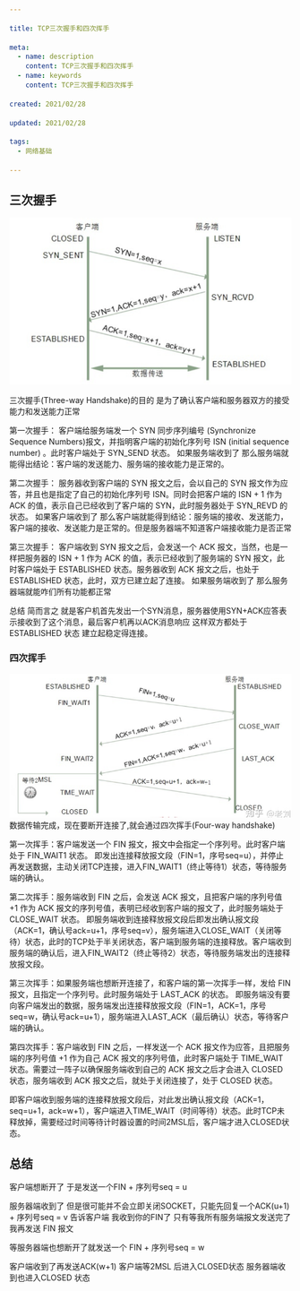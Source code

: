 ```yaml
---

title: TCP三次握手和四次挥手

meta:
  - name: description
    content: TCP三次握手和四次挥手
  - name: keywords
    content: TCP三次握手和四次挥手

created: 2021/02/28

updated: 2021/02/28

tags:
  - 网络基础

---
```

## 三次握手

![tcp1](./images/tcp1.png)

三次握手(Three-way Handshake)的目的 是为了确认客户端和服务器双方的接受能力和发送能力正常

第一次握手：
客户端给服务端发一个 SYN 同步序列编号 (Synchronize Sequence Numbers)报文，并指明客户端的初始化序列号 ISN (initial sequence number) 。此时客户端处于 SYN_SEND 状态。
如果服务端收到了 那么服务端就能得出结论：客户端的发送能力、服务端的接收能力是正常的。

第二次握手：
服务器收到客户端的 SYN 报文之后，会以自己的 SYN 报文作为应答，并且也是指定了自己的初始化序列号 ISN。同时会把客户端的 ISN + 1 作为ACK 的值，表示自己已经收到了客户端的 SYN，此时服务器处于 SYN_REVD 的状态。
如果客户端收到了 那么客户端就能得到结论：服务端的接收、发送能力，客户端的接收、发送能力是正常的。但是服务器端不知道客户端接收能力是否正常

第三次握手：
客户端收到 SYN 报文之后，会发送一个 ACK 报文，当然，也是一样把服务器的 ISN + 1 作为 ACK 的值，表示已经收到了服务端的 SYN 报文，此时客户端处于 ESTABLISHED 状态。服务器收到 ACK 报文之后，也处于 ESTABLISHED 状态，此时，双方已建立起了连接。
如果服务端收到了 那么服务器端就能咋们所有功能都正常

总结
简而言之 就是客户机首先发出一个SYN消息，服务器使用SYN+ACK应答表示接收到了这个消息，最后客户机再以ACK消息响应 这样双方都处于ESTABLISHED 状态 建立起稳定得连接。

### 四次挥手
![tcp2](./images/tcp2.png)
数据传输完成，现在要断开连接了,就会通过四次挥手(Four-way handshake)

第一次挥手：客户端发送一个 FIN 报文，报文中会指定一个序列号。此时客户端处于 FIN_WAIT1 状态。
即发出连接释放报文段（FIN=1，序号seq=u），并停止再发送数据，主动关闭TCP连接，进入FIN_WAIT1（终止等待1）状态，等待服务端的确认。

第二次挥手：服务端收到 FIN 之后，会发送 ACK 报文，且把客户端的序列号值 +1 作为 ACK 报文的序列号值，表明已经收到客户端的报文了，此时服务端处于 CLOSE_WAIT 状态。
即服务端收到连接释放报文段后即发出确认报文段（ACK=1，确认号ack=u+1，序号seq=v），服务端进入CLOSE_WAIT（关闭等待）状态，此时的TCP处于半关闭状态，客户端到服务端的连接释放。客户端收到服务端的确认后，进入FIN_WAIT2（终止等待2）状态，等待服务端发出的连接释放报文段。

第三次挥手：如果服务端也想断开连接了，和客户端的第一次挥手一样，发给 FIN 报文，且指定一个序列号。此时服务端处于 LAST_ACK 的状态。
即服务端没有要向客户端发出的数据，服务端发出连接释放报文段（FIN=1，ACK=1，序号seq=w，确认号ack=u+1），服务端进入LAST_ACK（最后确认）状态，等待客户端的确认。

第四次挥手：客户端收到 FIN 之后，一样发送一个 ACK 报文作为应答，且把服务端的序列号值 +1 作为自己 ACK 报文的序列号值，此时客户端处于 TIME_WAIT 状态。需要过一阵子以确保服务端收到自己的 ACK 报文之后才会进入 CLOSED 状态，服务端收到 ACK 报文之后，就处于关闭连接了，处于 CLOSED 状态。

即客户端收到服务端的连接释放报文段后，对此发出确认报文段（ACK=1，seq=u+1，ack=w+1），客户端进入TIME_WAIT（时间等待）状态。此时TCP未释放掉，需要经过时间等待计时器设置的时间2MSL后，客户端才进入CLOSED状态。

## 总结

客户端想断开了 于是发送一个FIN + 序列号seq = u

服务器端收到了 但是很可能并不会立即关闭SOCKET，只能先回复一个ACK(u+1) + 序列号seq = v 告诉客户端 我收到你的FIN了 只有等我所有服务端报文发送完了 我再发送 FIN 报文

等服务器端也想断开了就发送一个 FIN + 序列号seq = w

客户端收到了再发送ACK(w+1)  客户端等2MSL 后进入CLOSED状态 服务器端收到也进入CLOSED 状态